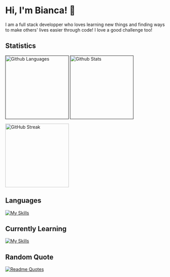<h1>Hi, I'm Bianca! 👋</h1>
<p>I am a full stack developper who loves learning new things and finding ways to make others' lives easier through code! I love a good challenge too!</p>

<h2>Statistics</h2>
<p><!--Languages--->
  <a href=""><img height=200 align="center" src="https://github-readme-stats.vercel.app/api/top-langs?username=bianca-8&layout=compact&langs_count=8&card_width=320&theme=dracula" alt="Github Languages" target="_blank"/></a>
  <!---Stats -- 
  - rank_icon can change to default/percentile/github
  - include_all_commits=true--->
  <a href=""><img height=200 align="center" src="https://github-readme-stats.vercel.app/api?username=bianca-8&theme=dracula&rank_icon=github" alt="Github Stats" target="_blank"/></a>
</p>
<!---Streak
https://streak-stats.demolab.com/demo/--->
<a href="[https://git.io/streak-stats](https://streak-stats.demolab.com/demo/preview.php?user=bianca-8&theme=dracula)"><img height=200 align="center" src="https://streak-stats.demolab.com?user=bianca-8&theme=dracula" alt="GitHub Streak" target="_blank"/></a>

<!---https://github.com/ryo-ma/github-profile-trophy--->
<!---[![trophy](https://github-profile-trophy.vercel.app/?username=bianca-8&theme=dracula)](https://github.com/bianca-8/github-profile-trophy)--->

<!---Themes
dark, radical, merko, gruvbox, tokyonight, onedark, cobalt, synthwave, highcontrast, dracula).--->

<!--! Top languages
&langs_count=5
[![Top Langs](https://github-readme-stats.vercel.app/api/top-langs/?username=anuraghazra&layout=donut&theme=dracula)](https://github.com/bianca-8/github-readme-stats)
[![Top Langs](https://github-readme-stats.vercel.app/api/top-langs/?username=bianca-8&layout=pie&theme=dracula)](https://github.com/bianca-8/github-readme-stats)-->
<!---![Top Langs](https://github-readme-stats.vercel.app/api/top-langs/?username=bianca-8&hide_progress=true&theme=dracula)--->

<!---
<h2>Pinned</h2>

[![Readme Card](https://github-readme-stats.vercel.app/api/pin/?username=bianca-8&repo=github-readme-stats)](https://github.com/bianca-8/github-readme-stats)
--->

<!---! Visitor badge
[visitors](https://visitor-badge.glitch.me/badge?page_id=page.id&left_color=green&right_color=red)--->

<h2>Languages</h2>

[![My Skills](https://skillicons.dev/icons?i=py,java,html,css)](https://skillicons.dev)


<h2>Currently Learning</h2>

[![My Skills](https://skillicons.dev/icons?i=c,cs,cpp,js,unity)](https://skillicons.dev)

<h2>Random Quote</h2>
<!---Quote
https://github.com/PiyushSuthar/github-readme-quotes--->

[![Readme Quotes](https://quotes-github-readme.vercel.app/api?type=horizontal&theme=dracula)](https://github.com/piyushsuthar/github-readme-quotes)
